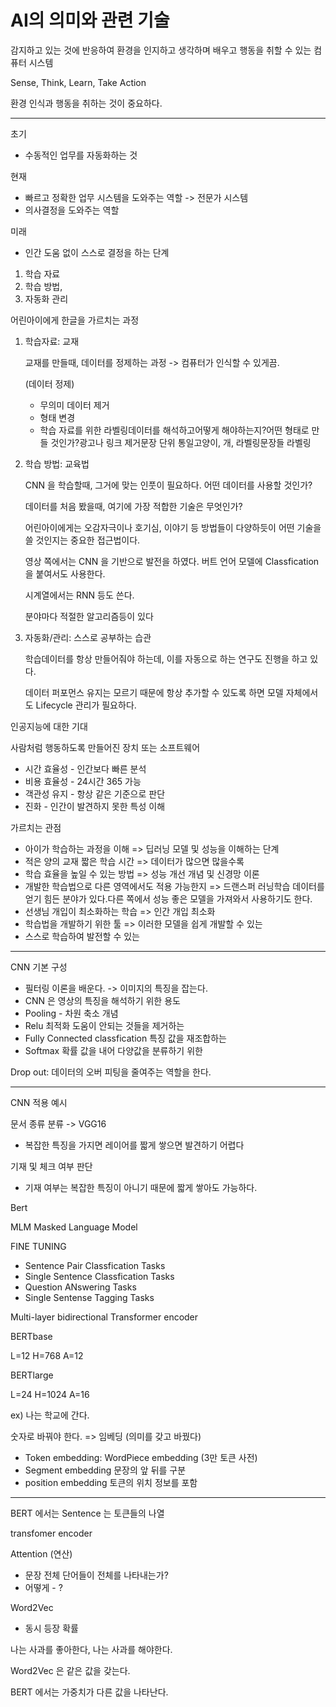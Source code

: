 # AI의 의미와 관련 기술

감지하고 있는 것에 반응하여 환경을 인지하고 생각하며 배우고 행동을 취할 수 있는 컴퓨터 시스템

Sense, Think, Learn, Take Action

환경 인식과 행동을 취하는 것이 중요하다. 

------

초기

- 수동적인 업무를 자동화하는 것

현재

- 빠르고 정확한 업무 시스템을 도와주는 역할 -> 전문가 시스템
- 의사결정을 도와주는 역할

미래

- 인간 도움 없이 스스로 결정을 하는 단계

1. 학습 자료
2. 학습 방법,
3. 자동화 관리

어린아이에게 한글을 가르치는 과정

1. 학습자료: 교재

    

   교재를 만들때, 데이터를 정제하는 과정 -> 컴퓨터가 인식할 수 있게끔.

    

   (데이터 정제)

   - 무의미 데이터 제거
   - 형태 변경
   - 학습 자료를 위한 라벨링데이터를 해석하고어떻게 해야하는지?어떤 형태로 만들 것인가?광고나 링크 제거문장 단위 통일고양이, 개, 라벨링문장들 라벨링

2. 학습 방법: 교육법

    

   CNN 을 학습할때, 그거에 맞는 인풋이 필요하다. 어떤 데이터를 사용할 것인가?

    

   데이터를 처음 봤을때, 여기에 가장 적합한 기술은 무엇인가?

    

   어린아이에게는 오감자극이나 호기심, 이야기 등 방법들이 다양하듯이 어떤 기술을 쓸 것인지는 중요한 접근법이다. 

    

   영상 쪽에서는 CNN 을 기반으로 발전을 하였다. 버트 언어 모델에 Classfication 을 붙여서도 사용한다. 

    

   시계열에서는 RNN 등도 쓴다. 

    

   분야마다 적절한 알고리즘등이 있다

3. 자동화/관리: 스스로 공부하는 습관

    

   학습데이터를 항상 만들어줘야 하는데, 이를 자동으로 하는 연구도 진행을 하고 있다. 

    

   데이터 퍼포먼스 유지는 모르기 때문에 항상 추가할 수 있도록 하면 모델 자체에서도 Lifecycle 관리가 필요하다.

인공지능에 대한 기대

사람처럼 행동하도록 만들어진 장치 또는 소프트웨어

- 시간 효율성 - 인간보다 빠른 분석
- 비용 효율성 - 24시간 365 가능
- 객관성 유지 - 항상 같은 기준으로 판단
- 진화 - 인간이 발견하지 못한 특성 이해

가르치는 관점

- 아이가 학습하는 과정을 이해 => 딥러닝 모델 및 성능을 이해하는 단계
- 적은 양의 교재 짧은 학습 시간 => 데이터가 많으면 많을수록
- 학습 효율을 높일 수 있는 방법 => 성능 개선 개념 및 신경망 이론
- 개발한 학습법으로 다른 영역에서도 적용 가능한지 => 드랜스퍼 러닝학습 데이터를 얻기 힘든 분야가 있다.다른 쪽에서 성능 좋은 모델을 가져와서 사용하기도 한다.
- 선생님 개입이 최소화하는 학습 => 인간 개입 최소화
- 학습법을 개발하기 위한 툴 => 이러한 모델을 쉽게 개발할 수 있는
- 스스로 학습하여 발전할 수 있는

------

CNN 기본 구성

- 필터링 이론을 배운다. -> 이미지의 특징을 잡는다.
- CNN 은 영상의 특징을 해석하기 위한 용도
- Pooling - 차원 축소 개념
- Relu 최적화 도움이 안되는 것들을 제거하는
- Fully Connected classfication 특징 값을 재조합하는
- Softmax 확률 값을 내어 다양값을 분류하기 위한

Drop out: 데이터의 오버 피팅을 줄여주는 역할을 한다.

------

CNN 적용 예시

문서 종류 분류 -> VGG16

- 복잡한 특징을 가지면 레이어를 짧게 쌓으면 발견하기 어렵다

기재 및 체크 여부 판단

- 기재 여부는 복잡한 특징이 아니기 때문에 짧게 쌓아도 가능하다.

Bert

MLM Masked Language Model

FINE TUNING

- Sentence Pair Classfication Tasks
- Single Sentence Classfication Tasks
- Question ANswering Tasks
- Single Sentense Tagging Tasks

Multi-layer bidirectional Transformer encoder

BERTbase

L=12 H=768 A=12

BERTlarge

L=24 H=1024 A=16

ex) 나는 학교에 간다.

숫자로 바꿔야 한다. => 임베딩 (의미를 갖고 바꿨다)

- Token embedding: WordPiece embedding (3만 토큰 사전)
- Segment embedding 문장의 앞 뒤를 구분
- position embedding 토큰의 위치 정보를 포함

------

BERT 에서는 Sentence 는 토큰들의 나열

transfomer encoder

Attention (연산)

- 문장 전체 단어들이 전체를 나타내는가?
- 어떻게 - ?

Word2Vec

- 동시 등장 확률

나는 사과를 좋아한다, 나는 사과를 해야한다.

Word2Vec 은 같은 값을 갖는다. 

BERT 에서는 가중치가 다른 값을 나타난다. 